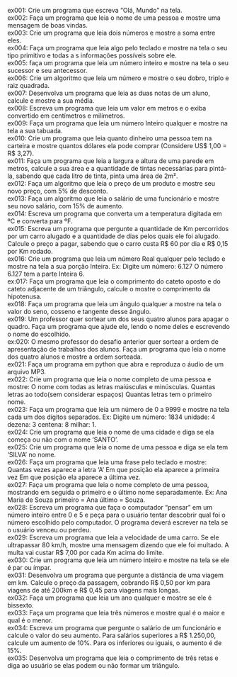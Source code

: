 ex001: Crie um programa que escreva “Olá, Mundo” na tela.<br>
ex002: Faça um programa que leia o nome de uma pessoa e mostre uma mensagem de boas vindas.<br>
ex003: Crie um programa que leia dois números e mostre a soma entre eles.<br>
ex004: Faça um programa que leia algo pelo teclado e mostre na tela o seu tipo primitivo e todas a s informações possíveis sobre ele.<br>
ex005: faça um programa que leia um número inteiro e mostre na tela o seu sucessor e seu antecessor.<br>
ex006: Crie um algoritmo que leia um número e mostre o seu dobro, triplo e raiz quadrada.<br>
ex007: Desenvolva um programa que leia as duas notas de um aluno, calcule e mostre a sua média.<br>
ex008: Escreva um programa que leia um valor em metros e o exiba convertido em centímetros e milímetros.<br>
ex009: Faça um programa que leia um número Inteiro qualquer e mostre na tela a sua tabuada.<br>
ex010: Crie um programa que leia quanto dinheiro uma pessoa tem na carteira e mostre quantos dólares ela pode comprar (Considere US$ 1,00 = R$ 3,27).<br>
ex011: Faça um programa que leia a largura e altura de uma parede em metros, calcule a sua área e a quantidade de tintas necessárias para pintá-la, sabendo que cada litro de tinta, pinta uma área de 2m².<br>
ex012: Faça um algoritmo que leia o preço de um produto e mostre seu novo preço, com 5% de desconto.<br>
ex013: Faça um algoritmo que leia o salário de uma funcionário e mostre seu novo salário, com 15% de aumento.<br>
ex014: Escreva um programa que converta um a temperatura digitada em ºC e converta para ºF.<br>
ex015: Escreva um programa que pergunte a quantidade de Km percorridos por um carro alugado e a quantidade de dias pelos quais ele foi alugado. Calcule o preço a pagar, sabendo que o carro custa R$ 60 por dia e R$ 0,15 por Km rodado.<br>
ex016: Crie um programa que leia um número Real qualquer pelo teclado e mostre na tela a sua porção Inteira. Ex: Digite um número: 6.127 O número 6.127 tem a parte Inteira 6.<br>
ex:017: Faça um programa que leia o comprimento do cateto oposto e do cateto adjacente de um triângulo, calcule o mostre o comprimento da hipotenusa.<br>
ex018: Faça um programa que leia um ângulo qualquer a mostre na tela o valor do seno, cosseno e tangente desse ângulo.<br>
ex019: Um professor quer sortear um dos seus quatro alunos para apagar o quadro. Faça um programa que ajude ele, lendo o nome deles e escrevendo o nome do escolhido.<br>
ex:020: O mesmo professor do desafio anterior quer sortear a ordem de apresentação de trabalhos dos alunos. Faça um programa que leia o nome dos quatro alunos e mostre a ordem sorteada.<br>
ex021: Faça um programa em python que abra e reproduza o áudio de um arquivo MP3.<br>
ex022: Crie um programa que leia o nome completo de uma pessoa e mostre: O nome com todas as letras maiúsculas e minúsculas. Quantas letras ao todo(sem considerar espaços) Quantas letras tem o primeiro nome.<br>
ex023: Faça um programa que leia um número de 0 a 9999 e mostre na tela cada um dos dígitos separados. Ex: Digite um número: 1834 unidade: 4 dezena: 3 centena: 8 milhar: 1.<br>
ex024: Crie um programa que leia o nome de uma cidade e diga se ela começa ou não com o nome ‘SANTO’.<br>
ex025: Crie um programa que leia o nome de uma pessoa e diga se ela tem ‘SILVA’ no nome.<br>
ex026: Faça um programa que leia uma frase pelo teclado e mostre: Quantas vezes aparece a letra ‘A’ Em que posição ela aparece a primeira vez Em que posição ela aparece a última vez.<br>
ex027: Faça um programa que leia o nome completo de uma pessoa, mostrando em seguida o primeiro e o último nome separadamente. Ex: Ana Maria de Souza primeiro = Ana último = Souza.<br>
ex028: Escreva um programa que faça o computador “pensar” em um número inteiro entre 0 e 5 e peça para o usuário tentar descobrir qual foi o número escolhido pelo computador. O programa deverá escrever na tela se o usuário venceu ou perdeu.<br>
ex029: Escreva um programa que leia a velocidade de uma carro. Se ele ultrapassar 80 km/h, mostre uma mensagem dizendo que ele foi multado. A multa vai custar R$ 7,00 por cada Km acima do limite.<br>
ex030: Crie um programa que leia um número inteiro e mostre na tela se ele é par ou ímpar.<br>
ex031: Desenvolva um programa que pergunte a distância de uma viagem em km. Calcule o preço da passagem, cobrando R$ 0,50 por km para viagens de até 200km e R$ 0,45 para viagens mais longas.<br>
ex032: Faça um programa que leia um ano qualquer e mostre se ele é bissexto.<br>
ex033: Faça um programa que leia três números e mostre qual é o maior e qual é o menor.<br>
ex034: Escreva um programa que pergunte o salário de um funcionário e calcule o valor do seu aumento. Para salários superiores a R$ 1.250,00, calcule um aumento de 10%. Para os inferiores ou iguais, o aumento é de 15%.<br>
ex035: Desenvolva um programa que leia o comprimento de três retas e diga ao usuário se elas podem ou não formar um triângulo.
